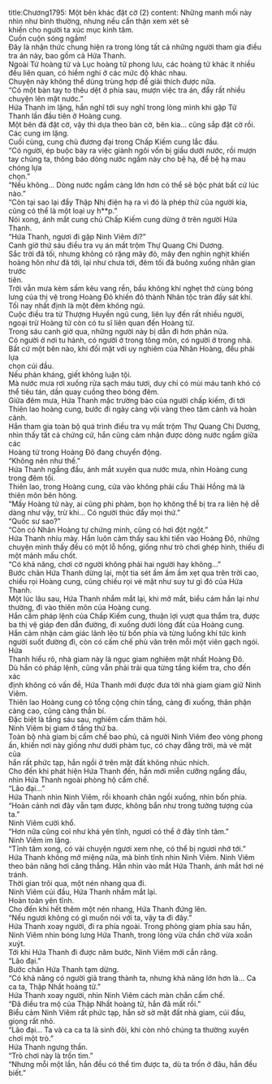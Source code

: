 title:Chương1795: Một bên khác đặt cờ (2)
content:
Những manh mối này nhìn như bình thường, nhưng nếu cẩn thận xem xét sẽ<br>khiến cho người ta xúc mục kinh tâm.<br>Cuồn cuộn sóng ngầm!<br>Đây là nhận thức chung hiện ra trong lòng tất cả những người tham gia điều<br>tra án này, bao gồm cả Hứa Thanh.<br>Ngoài Tứ hoàng tử và Lục hoàng tử phong lưu, các hoàng tử khác ít nhiều<br>đều liên quan, có hiềm nghi ở các mức độ khác nhau.<br>Chuyện này không thể dùng trùng hợp để giải thích được nữa.<br>“Có một bàn tay to thêu dệt ở phía sau, mượn việc tra án, đẩy rất nhiều<br>chuyện lên mặt nước.”<br>Hứa Thanh im lặng, hắn nghĩ tới suy nghĩ trong lòng mình khi gặp Tử<br>Thanh lần đầu tiên ở Hoàng cung.<br>Một bên đã đặt cờ, vậy thì dựa theo bàn cờ, bên kia… cũng sắp đặt cờ rồi.<br>Các cung im lặng.<br>Cuối cùng, cung chủ đương đại trong Chấp Kiếm cung lắc đầu.<br>“Có người, ép buộc bày ra việc giành ngôi vốn bị giấu dưới nước, rồi mượn<br>tay chúng ta, thông báo dòng nước ngầm này cho bệ hạ, để bệ hạ mau chóng lựa<br>chọn.”<br>“Nếu không… Dòng nước ngầm càng lớn hơn có thể sẽ bộc phát bất cứ lúc<br>nào.”<br>“Còn tại sao lại đẩy Thập Nhị điện hạ ra vì đó là phép thử của người kia,<br>cũng có thể là một loại uy h**p.”<br>Nói xong, ánh mắt cung chủ Chấp Kiếm cung dừng ở trên người Hứa<br>Thanh.<br>“Hứa Thanh, ngươi đi gặp Ninh Viêm đi?”<br>Canh giờ thứ sáu điều tra vụ án mất trộm Thự Quang Chi Dương.<br>Sắc trời đã tối, nhưng không có rặng mây đỏ, mây đen nghìn nghịt khiến<br>hoàng hôn như đã tới, lại như chưa tới, đêm tối đã buông xuống nhân gian trước<br>tiên.<br>Trời vẫn mưa kèm sấm kêu vang rền, bầu không khí nghẹt thở cùng bóng<br>lưng của thị vệ trong Hoàng Đô khiến đô thành Nhân tộc tràn đầy sát khí.<br>Tối nay nhất định là một đêm không ngủ.<br>Cuộc điều tra từ Thượng Huyền ngũ cung, liên lụy đến rất nhiều người,<br>ngoại trừ Hoàng tử còn có tu sĩ liên quan đến Hoàng tử.<br>Trong sáu canh giờ qua, những người này bị dẫn đi hơn phân nửa.<br>Có người ở nơi tu hành, có người ở trong tông môn, có người ở trong nhà.<br>Bất cứ một bên nào, khi đối mặt với uy nghiêm của Nhân Hoàng, đều phải lựa<br>chọn cúi đầu.<br>Nếu phản kháng, giết không luận tội.<br>Mà nước mưa rơi xuống rửa sạch máu tươi, duy chỉ có mùi máu tanh khó có<br>thể tiêu tán, dần quay cuồng theo bóng đêm.<br>Giữa đêm mưa, Hứa Thanh mặc trường bào của người chấp kiếm, đi tới<br>Thiên lao hoàng cung, bước đi ngày càng vội vàng theo tâm cảnh và hoàn cảnh.<br>Hắn tham gia toàn bộ quá trình điều tra vụ mất trộm Thự Quang Chi Dương,<br>nhìn thấy tất cả chứng cứ, hắn cũng cảm nhận được dòng nước ngầm giữa các<br>Hoàng tử trong Hoàng Đô đang chuyển động.<br>“Không nên như thế.”<br>Hứa Thanh ngẩng đầu, ánh mắt xuyên qua nước mưa, nhìn Hoàng cung<br>trong đêm tối.<br>Thiên lao, trong Hoàng cung, cửa vào không phải cầu Thải Hồng mà là<br>thiên môn bên hông.<br>“Mấy Hoàng tử này, ai cũng phi phàm, bọn họ không thể bị tra ra liên hệ dễ<br>dàng như vậy, trừ khi… Có người thúc đẩy mọi thứ.”<br>“Quốc sư sao?”<br>“Còn có Nhân Hoàng tự chứng minh, cũng có hơi đột ngột.”<br>Hứa Thanh nhíu mày. Hắn luôn cảm thấy sau khi tiến vào Hoàng Đô, những<br>chuyện mình thấy đều có một lỗ hổng, giống như trò chơi ghép hình, thiếu đi<br>một mảnh mấu chốt.<br>“Có khả năng, chơi cờ người không phải hai người hay không…”<br>Bước chân Hứa Thanh dừng lại, một tia sét ầm ầm ầm xẹt qua trên trời cao,<br>chiếu rọi Hoàng cung, cũng chiếu rọi vẻ mặt như suy tư gì đó của Hứa Thanh.<br>Một lúc lâu sau, Hứa Thanh nhắm mắt lại, khi mở mắt, biểu cảm hắn lại như<br>thường, đi vào thiên môn của Hoàng cung.<br>Hắn cầm pháp lệnh của Chấp Kiếm cung, thuận lợi vượt qua thẩm tra, được<br>ba thị vệ giáp đen dẫn đường, đi xuống dưới lòng đất của Hoàng cung.<br>Hắn cảm nhận cảm giác lãnh lẽo từ bốn phía và từng luồng khí tức kinh<br>người suốt đường đi, còn có cấm chế phù văn trên mỗi một viên gạch ngói. Hứa<br>Thanh hiểu rõ, nhà giam này là ngục giam nghiêm mật nhất Hoàng Đô.<br>Dù hắn có pháp lệnh, cũng vẫn phải trải qua từng tầng kiểm tra, cho đến xác<br>định không có vấn đề, Hứa Thanh mới được đưa tới nhà giam giam giữ Ninh<br>Viêm.<br>Thiên lao Hoàng cung có tổng cộng chín tầng, càng đi xuống, thân phận<br>càng cao, cũng càng thần bí.<br>Đặc biệt là tầng sáu sau, nghiêm cấm thăm hỏi.<br>Ninh Viêm bị giam ở tầng thứ ba.<br>Toàn bộ nhà giam bị cấm chế bao phủ, cả người Ninh Viêm đeo vòng phong<br>ấn, khiến nơi này giống như dưới phàm tục, có chạy đằng trời, mà vẻ mặt của<br>hắn rất phức tạp, hắn ngồi ở trên mặt đất không nhúc nhích.<br>Cho đến khi phát hiện Hứa Thanh đến, hắn mới miễn cưỡng ngẩng đầu,<br>nhìn Hứa Thanh ngoài phòng hộ cấm chế.<br>“Lão đại…”<br>Hứa Thanh nhìn Ninh Viêm, rồi khoanh chân ngồi xuống, nhìn bốn phía.<br>“Hoàn cảnh nơi đây vẫn tạm được, không bẩn như trong tưởng tượng của<br>ta.”<br>Ninh Viêm cười khổ.<br>“Hơn nữa cũng coi như khá yên tĩnh, ngươi có thể ở đây tĩnh tâm.”<br>Ninh Viêm im lặng.<br>“Tĩnh tâm xong, có vài chuyện ngươi xem nhẹ, có thể bị ngươi nhớ tới.”<br>Hứa Thanh không mở miệng nữa, mà bình tĩnh nhìn Ninh Viêm. Ninh Viêm<br>theo bản năng hơi căng thẳng. Hắn nhìn vào mắt Hứa Thanh, ánh mắt hơi né<br>tránh.<br>Thời gian trôi qua, một nén nhang qua đi.<br>Ninh Viêm cúi đầu, Hứa Thanh nhắm mắt lại.<br>Hoàn toàn yên tĩnh.<br>Cho đến khi hết thêm một nén nhang, Hứa Thanh đứng lên.<br>“Nếu ngươi không có gì muốn nói với ta, vậy ta đi đây.”<br>Hứa Thanh xoay người, đi ra phía ngoài. Trong phòng giam phía sau hắn,<br>Ninh Viêm nhìn bóng lưng Hứa Thanh, trong lòng vừa chần chờ vừa xoắn xuýt.<br>Tới khi Hứa Thanh đi được năm bước, Ninh Viêm mới cắn răng.<br>“Lão đại.”<br>Bước chân Hứa Thanh tạm dừng.<br>“Có khả năng có người giả trang thành ta, nhưng khả năng lớn hơn là… Ca<br>ca ta, Thập Nhất hoàng tử.”<br>Hứa Thanh xoay người, nhìn Ninh Viêm cách màn chắn cấm chế.<br>“Đã điều tra mộ của Thập Nhất hoàng tử, hắn đã mất rồi.”<br>Biểu cảm Ninh Viêm rất phức tạp, hắn sờ sờ mặt đất nhà giam, cúi đầu,<br>giọng rất nhỏ.<br>“Lão đại… Ta và ca ca ta là sinh đôi, khi còn nhỏ chúng ta thường xuyên<br>chơi một trò.”<br>Hứa Thanh ngưng thần.<br>“Trò chơi này là trốn tìm.”<br>“Nhưng mỗi một lần, hắn đều có thể tìm được ta, dù ta trốn ở đâu, hắn đều<br>biết.”